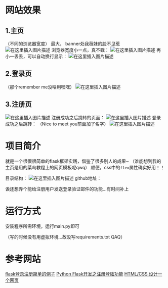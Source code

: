 ﻿# 网站效果

## 1.主页

（不同的浏览器宽度）
最大， banner处我薇妹的脸不见惹
![在这里插入图片描述](https://img-blog.csdnimg.cn/20201004191159287.png?x-oss-process=image/watermark,type_ZmFuZ3poZW5naGVpdGk,shadow_10,text_aHR0cHM6Ly9ibG9nLmNzZG4ubmV0L0VuY29yZTQ3,size_16,color_FFFFFF,t_70#pic_center)
浏览器宽度小一点，真不戳：
![在这里插入图片描述](https://img-blog.csdnimg.cn/20201004191258734.png?x-oss-process=image/watermark,type_ZmFuZ3poZW5naGVpdGk,shadow_10,text_aHR0cHM6Ly9ibG9nLmNzZG4ubmV0L0VuY29yZTQ3,size_16,color_FFFFFF,t_70#pic_center)
再小一丢丢，可以自动换行显示：
![在这里插入图片描述](https://img-blog.csdnimg.cn/20201004191339407.png?x-oss-process=image/watermark,type_ZmFuZ3poZW5naGVpdGk,shadow_10,text_aHR0cHM6Ly9ibG9nLmNzZG4ubmV0L0VuY29yZTQ3,size_16,color_FFFFFF,t_70#pic_center)

## 2.登录页
（那个remember me没啥用嘿嘿）
![在这里插入图片描述](https://img-blog.csdnimg.cn/20201004191737163.png?x-oss-process=image/watermark,type_ZmFuZ3poZW5naGVpdGk,shadow_10,text_aHR0cHM6Ly9ibG9nLmNzZG4ubmV0L0VuY29yZTQ3,size_16,color_FFFFFF,t_70#pic_center)
## 3.注册页
![在这里插入图片描述](https://img-blog.csdnimg.cn/2020100419185242.png?x-oss-process=image/watermark,type_ZmFuZ3poZW5naGVpdGk,shadow_10,text_aHR0cHM6Ly9ibG9nLmNzZG4ubmV0L0VuY29yZTQ3,size_16,color_FFFFFF,t_70#pic_center)
注册成功之后跳转的页面：
![在这里插入图片描述](https://img-blog.csdnimg.cn/20201004191938602.png?x-oss-process=image/watermark,type_ZmFuZ3poZW5naGVpdGk,shadow_10,text_aHR0cHM6Ly9ibG9nLmNzZG4ubmV0L0VuY29yZTQ3,size_16,color_FFFFFF,t_70#pic_center)
登录成功之后跳转：
（Nice to meet you前面加了名字）
![在这里插入图片描述](https://img-blog.csdnimg.cn/20201004192005738.png?x-oss-process=image/watermark,type_ZmFuZ3poZW5naGVpdGk,shadow_10,text_aHR0cHM6Ly9ibG9nLmNzZG4ubmV0L0VuY29yZTQ3,size_16,color_FFFFFF,t_70#pic_center)
# 项目简介
就是一个很很很简单的flask框架实践，借鉴了很多别人的成果~
（谁能想到我的主页是用的菜鸟教程上的网页模板呢qwq）
顺便，css中的`flex`属性确实好用！！

目录结构：
![在这里插入图片描述](https://img-blog.csdnimg.cn/20201004192153770.png#pic_center)
github地址：

诶还想弄个能给注册用户发送登录验证邮件的功能...有时间补上



# 运行方式

安装程序所需环境，运行main.py即可

（写的时候没有用虚拟环境...故没写requirements.txt QAQ）

# 参考网站

[flask登录注册简单的例子](https://www.cnblogs.com/hhh5460/p/9745812.html)
[Python Flask开发之注册登陆功能](https://www.jianshu.com/p/b5669c9d2e0d)
[HTML/CSS 设计一个网页](https://www.runoob.com/w3cnote/htmlcss-make-a-website.html)






